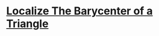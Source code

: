 # [Localize The Barycenter of a Triangle](https://www.codewars.com/kata/localize-the-barycenter-of-a-triangle/)
